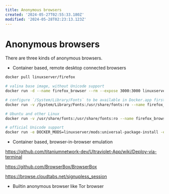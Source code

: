 ```yaml
---
title: Anonymous browsers
created: '2024-05-27T02:55:33.180Z'
modified: '2024-05-28T02:23:13.123Z'
---
```


# Anonymous browsers

There are three kinds of anonymous browsers.

- Container based, remote desktop connected browsers

```bash
docker pull linuxserver/firefox

# valina base image, without Unicode support
docker run -d --name firefox_browser --rm --expose 3000:3000 linuxserver/firefox

# configure `/System/Library/Fonts` to be available in Docker.app first then run this command
docker run -v /System/Library/Fonts:/usr/share/fonts:ro --name firefox_browser -d --rm -p 3000:3000 linuxserver/firefox

# Ubuntu and other Linux
docker run -v /usr/share/fonts:/usr/share/fonts:ro --name firefox_browser -d --rm -p 3000:3000 linuxserver/firefox

# official Unicode support
docker run -e DOCKER_MODS=linuxserver/mods:universal-package-install -e INSTALL_PACKAGES=font-noto-cjk -e LC_ALL=zh_CN.UTF-8 --name firefox_browser -d --rm -p 3000:3000 linuxserver/firefox
```

- Container based, browser-in-browser emulation

https://github.com/titaniumnetwork-dev/Ultraviolet-App/wiki/Deploy-via-terminal

https://github.com/BrowserBox/BrowserBox

https://browse.cloudtabs.net/signupless_session

- Builtin anonymous browser like Tor browser

